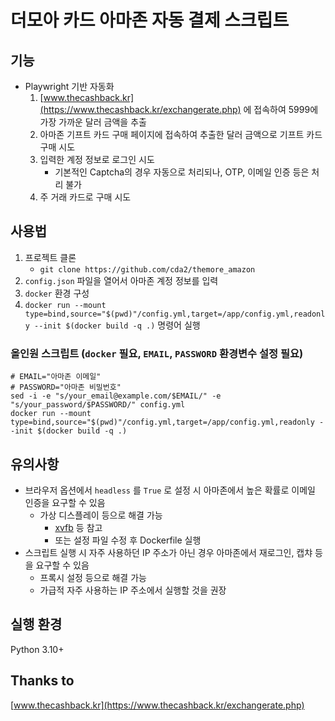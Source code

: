 # 더모아 카드 아마존 자동 결제 스크립트

## 기능

- Playwright 기반 자동화
    1. [www.thecashback.kr](https://www.thecashback.kr/exchangerate.php) 에 접속하여
       5999에 가장 가까운 달러 금액을 추출
    2. 아마존 기프트 카드 구매 페이지에 접속하여 추출한 달러 금액으로 기프트 카드 구매 시도
    3. 입력한 계정 정보로 로그인 시도
        - 기본적인 Captcha의 경우 자동으로 처리되나, OTP, 이메일 인증 등은 처리 불가
    4. 주 거래 카드로 구매 시도

## 사용법

1. 프로젝트 클론
    - `git clone https://github.com/cda2/themore_amazon`
2. `config.json` 파일을 열어서 아마존 계정 정보를 입력
3. `docker` 환경 구성
4. `docker run --mount type=bind,source="$(pwd)"/config.yml,target=/app/config.yml,readonly --init $(docker build -q .)`
   명령어 실행

### 올인원 스크립트 (`docker` 필요, `EMAIL`, `PASSWORD` 환경변수 설정 필요)

```shell
# EMAIL="아마존 이메일"
# PASSWORD="아마존 비밀번호"
sed -i -e "s/your_email@example.com/$EMAIL/" -e "s/your_password/$PASSWORD/" config.yml
docker run --mount type=bind,source="$(pwd)"/config.yml,target=/app/config.yml,readonly --init $(docker build -q .)
```

## 유의사항

- 브라우저 옵션에서 `headless` 를 `True` 로 설정 시 아마존에서 높은 확률로 이메일 인증을 요구할 수 있음
    - 가상 디스플레이 등으로 해결 가능
        - [xvfb](https://en.wikipedia.org/wiki/Xvfb) 등 참고
        - 또는 설정 파일 수정 후 Dockerfile 실행
- 스크립트 실행 시 자주 사용하던 IP 주소가 아닌 경우 아마존에서 재로그인, 캡챠 등을 요구할 수 있음
    - 프록시 설정 등으로 해결 가능
    - 가급적 자주 사용하는 IP 주소에서 실행할 것을 권장

## 실행 환경

Python 3.10+

## Thanks to

[www.thecashback.kr](https://www.thecashback.kr/exchangerate.php)
